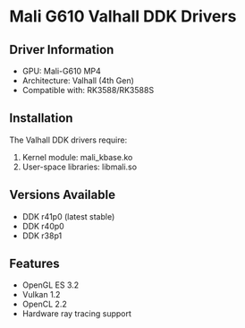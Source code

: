 # Mali G610 Valhall DDK Drivers

## Driver Information
- GPU: Mali-G610 MP4
- Architecture: Valhall (4th Gen)
- Compatible with: RK3588/RK3588S

## Installation
The Valhall DDK drivers require:
1. Kernel module: mali_kbase.ko
2. User-space libraries: libmali.so

## Versions Available
- DDK r41p0 (latest stable)
- DDK r40p0
- DDK r38p1

## Features
- OpenGL ES 3.2
- Vulkan 1.2
- OpenCL 2.2
- Hardware ray tracing support
